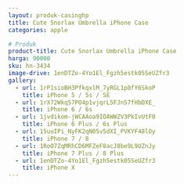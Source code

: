 ```yaml
---
layout: produk-casinghp
title: Cute Snorlax Umbrella iPhone Case
categories: apple

# Produk
product-title: Cute Snorlax Umbrella iPhone Case
harga: 90000
sku: hn-3434
image-drive: 1enDTZo-4Yo1El_Fgzh5estk05SeUZfr3
gallery:
  - url: 1rP1sioBH3PfkqxlM_7yRGL1p0fY6SkoP
    title: iPhone 5 / 5s / SE
  - url: 1rX72Wkq57PO4p1vjqrL5FJn57fHbDXE_
    title: iPhone 6 / 6s
  - url: 1jvdikom-jWCAAoa9IOAWWZV3PkIvUtF0
    title: iPhone 6 Plus / 6s Plus
  - url: 15uuIPi_NyFK2qN05v5dXI_PVKYF48lOy
    title: iPhone 7 / 8
  - url: 1RoO7ZqMRhCD6MFZeF8acJ8be9L9UZnJy
    title: iPhone 7 Plus / 8 Plus
  - url: 1enDTZo-4Yo1El_Fgzh5estk05SeUZfr3
    title: iPhone X
---
```

